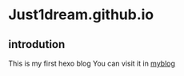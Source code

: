 # Just1dream.github.io
## introdution

This is my first hexo blog
You can visit it in [myblog](https://Just1dream.github.io)
